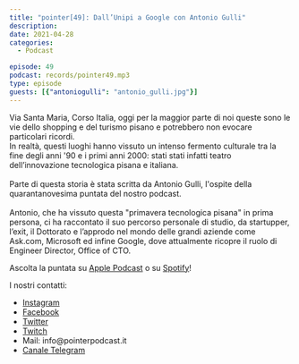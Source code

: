 ```yaml
---
title: "pointer[49]: Dall’Unipi a Google con Antonio Gulli"
description:
date: 2021-04-28
categories:
  - Podcast

episode: 49
podcast: records/pointer49.mp3
type: episode
guests: [{"antoniogulli": "antonio_gulli.jpg"}]
---
```



<!-- wp:paragraph -->
<p>Via Santa Maria, Corso Italia, oggi per la maggior parte di noi queste sono le vie dello shopping e del turismo pisano e potrebbero non evocare particolari ricordi.<br>In realtà, questi luoghi hanno vissuto un intenso fermento culturale tra la fine degli anni '90 e i primi anni 2000: stati stati infatti teatro dell’innovazione tecnologica pisana e italiana. <br><br>Parte di questa storia è stata scritta da Antonio Gulli, l'ospite della quarantanovesima puntata del nostro podcast.<br><br>Antonio, che ha vissuto questa "primavera tecnologica pisana" in prima persona, ci ha raccontato il suo percorso personale di studio, da startupper, l’exit, il Dottorato e l’approdo nel mondo delle grandi aziende come Ask.com, Microsoft ed infine Google, dove attualmente ricopre il ruolo di Engineer Director, Office of CTO.</p>
<!-- /wp:paragraph -->

<!-- wp:paragraph -->
<p>Ascolta la puntata su <a href="https://podcasts.apple.com/it/podcast/pointerpodcast/id1465505870">Apple Podcast</a> o su <a href="https://open.spotify.com/show/3XmDzcZv4rCIx1VpWrbrkh">Spotify</a>!</p>
<!-- /wp:paragraph -->

<!-- wp:paragraph -->
<p>I nostri contatti:</p>
<!-- /wp:paragraph -->

<!-- wp:list -->
<ul><li><a href="https://www.instagram.com/pointerpodcast/">Instagram</a></li><li><a href="https://www.facebook.com/pointerPodcast/">Facebook</a></li><li><a href="https://twitter.com/PointerPodcast">Twitter</a></li><li><a href="https://www.twitch.tv/pointerpodcast">Twitch</a></li><li>Mail: info@pointerpodcast.it</li><li><a href="https://t.me/PointerPodcast">Canale Telegram</a></li></ul>
<!-- /wp:list -->